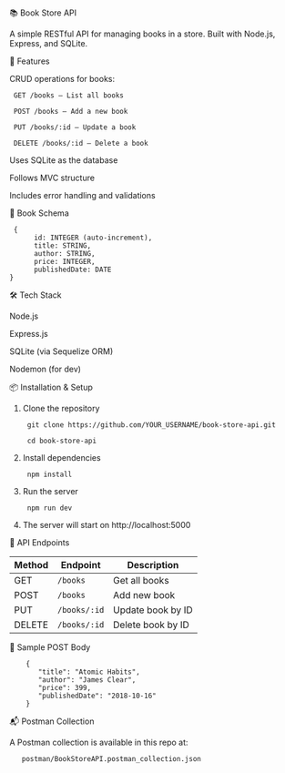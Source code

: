 📚 Book Store API

A simple RESTful API for managing books in a store. Built with Node.js, Express, and SQLite.

🚀 Features

CRUD operations for books:

     GET /books – List all books

     POST /books – Add a new book

     PUT /books/:id – Update a book

     DELETE /books/:id – Delete a book

Uses SQLite as the database

Follows MVC structure

Includes error handling and validations

🧱 Book Schema

     {
          id: INTEGER (auto-increment),
          title: STRING,
          author: STRING,
          price: INTEGER,
          publishedDate: DATE
    }


🛠️ Tech Stack

   Node.js
   
   Express.js
   
   SQLite (via Sequelize ORM)
   
   Nodemon (for dev)
    

📦 Installation & Setup

1. Clone the repository
   
        git clone https://github.com/YOUR_USERNAME/book-store-api.git
   
        cd book-store-api

2. Install dependencies

        npm install

3. Run the server

        npm run dev

4. The server will start on http://localhost:5000


🔁 API Endpoints

| Method | Endpoint     | Description       |
| ------ | ------------ | ----------------- |
| GET    | `/books`     | Get all books     |
| POST   | `/books`     | Add new book      |
| PUT    | `/books/:id` | Update book by ID |
| DELETE | `/books/:id` | Delete book by ID |


🧪 Sample POST Body

        {
           "title": "Atomic Habits",
           "author": "James Clear",
           "price": 399,
           "publishedDate": "2018-10-16"
        }


📬 Postman Collection

A Postman collection is available in this repo at:

       postman/BookStoreAPI.postman_collection.json
